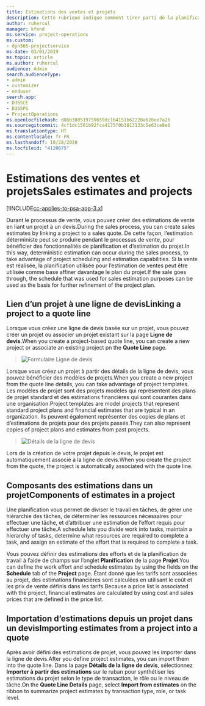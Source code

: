 ```yaml
---
title: Estimations des ventes et projets
description: Cette rubrique indique comment tirer parti de la planification et des estimations dans le processus de vente.
author: ruhercul
manager: kfend
ms.service: project-operations
ms.custom:
- dyn365-projectservice
ms.date: 03/01/2019
ms.topic: article
ms.author: ruhercul
audience: Admin
search.audienceType:
- admin
- customizer
- enduser
search.app:
- D365CE
- D365PS
- ProjectOperations
ms.openlocfilehash: d8bb380519759659dc1b4151b62228a626ee7a26
ms.sourcegitcommit: 4cf1dc1561b92fca4175f0b3813133c5e63ce8e6
ms.translationtype: HT
ms.contentlocale: fr-FR
ms.lasthandoff: 10/28/2020
ms.locfileid: "4120675"
---
```

# <a name="sales-estimates-and-projects"></a><span data-ttu-id="39001-103">Estimations des ventes et projets</span><span class="sxs-lookup"><span data-stu-id="39001-103">Sales estimates and projects</span></span>

[!INCLUDE[cc-applies-to-psa-app-3.x](../includes/cc-applies-to-psa-app-3x.md)]

<span data-ttu-id="39001-104">Durant le processus de vente, vous pouvez créer des estimations de vente en liant un projet à un devis.</span><span class="sxs-lookup"><span data-stu-id="39001-104">During the sales process, you can create sales estimates by linking a project to a sales quote.</span></span> <span data-ttu-id="39001-105">De cette façon, l’estimation déterministe peut se produire pendant le processus de vente, pour bénéficier des fonctionnalités de planification et d’estimation du projet.</span><span class="sxs-lookup"><span data-stu-id="39001-105">In this way, deterministic estimation can occur during the sales process, to take advantage of project scheduling and estimation capabilities.</span></span> <span data-ttu-id="39001-106">Si la vente est réalisée, la planification utilisée pour l’estimation de ventes peut être utilisée comme base affiner davantage le plan du projet.</span><span class="sxs-lookup"><span data-stu-id="39001-106">If the sale goes through, the schedule that was used for sales estimation purposes can be used as the basis for further refinement of the project plan.</span></span>

## <a name="linking-a-project-to-a-quote-line"></a><span data-ttu-id="39001-107">Lien d’un projet à une ligne de devis</span><span class="sxs-lookup"><span data-stu-id="39001-107">Linking a project to a quote line</span></span>

<span data-ttu-id="39001-108">Lorsque vous créez une ligne de devis basée sur un projet, vous pouvez créer un projet ou associer un projet existant sur la page **Ligne de devis**.</span><span class="sxs-lookup"><span data-stu-id="39001-108">When you create a project-based quote line, you can create a new project or associate an existing project pn the **Quote Line** page.</span></span> 

> ![Formulaire Ligne de devis](media/project-8.png)
 
<span data-ttu-id="39001-110">Lorsque vous créez un projet à partir des détails de la ligne de devis, vous pouvez bénéficier des modèles de projets.</span><span class="sxs-lookup"><span data-stu-id="39001-110">When you create a new project from the quote line details, you can take advantage of project templates.</span></span> <span data-ttu-id="39001-111">Les modèles de projet sont des projets modèles qui représentent des plans de projet standard et des estimations financières qui sont courantes dans une organisation.</span><span class="sxs-lookup"><span data-stu-id="39001-111">Project templates are model projects that represent standard project plans and financial estimates that are typical in an organization.</span></span> <span data-ttu-id="39001-112">Ils peuvent également représenter des copies de plans et d’estimations de projets pour des projets passés.</span><span class="sxs-lookup"><span data-stu-id="39001-112">They can also represent copies of project plans and estimates from past projects.</span></span>

> ![Détails de la ligne de devis](media/project-9.png)
  
<span data-ttu-id="39001-114">Lors de la création de votre projet depuis le devis, le projet est automatiquement associé à la ligne de devis.</span><span class="sxs-lookup"><span data-stu-id="39001-114">When you create the project from the quote, the project is automatically associated with the quote line.</span></span>

## <a name="components-of-estimates-in-a-project"></a><span data-ttu-id="39001-115">Composants des estimations dans un projet</span><span class="sxs-lookup"><span data-stu-id="39001-115">Components of estimates in a project</span></span>

<span data-ttu-id="39001-116">Une planification vous permet de diviser le travail en tâches, de gérer une hiérarchie des tâches, de déterminer les ressources nécessaires pour effectuer une tâche, et d’attribuer une estimation de l’effort requis pour effectuer une tâche.</span><span class="sxs-lookup"><span data-stu-id="39001-116">A schedule lets you divide work into tasks, maintain a hierarchy of tasks, determine what resources are required to complete a task, and assign an estimate of the effort that is required to complete a task.</span></span>

<span data-ttu-id="39001-117">Vous pouvez définir des estimations des efforts et de la planification de travail à l’aide de champs sur l’onglet **Planification** de la page **Projet**.</span><span class="sxs-lookup"><span data-stu-id="39001-117">You can define the work effort and schedule estimates by using the fields on the **Schedule** tab of the **Project** page.</span></span> <span data-ttu-id="39001-118">Étant donné que les tarifs sont associées au projet, des estimations financières sont calculées en utilisant le coût et les prix de vente définis dans les tarifs.</span><span class="sxs-lookup"><span data-stu-id="39001-118">Because a price list is associated with the project, financial estimates are calculated by using cost and sales prices that are defined in the price list.</span></span>

## <a name="importing-estimates-from-a-project-into-a-quote"></a><span data-ttu-id="39001-119">Importation d’estimations depuis un projet dans un devis</span><span class="sxs-lookup"><span data-stu-id="39001-119">Importing estimates from a project into a quote</span></span>

<span data-ttu-id="39001-120">Après avoir défini des estimations de projet, vous pouvez les importer dans la ligne de devis.</span><span class="sxs-lookup"><span data-stu-id="39001-120">After you define project estimates, you can import them into the quote line.</span></span> <span data-ttu-id="39001-121">Dans la page **Détails de la ligne de devis**, sélectionnez **Importer à partir des estimations** sur le ruban pour synthétiser les estimations du projet selon le type de transaction, le rôle ou le niveau de tâche.</span><span class="sxs-lookup"><span data-stu-id="39001-121">On the **Quote Line Details** page, select **Import from estimates** on the ribbon to summarize project estimates by transaction type, role, or task level.</span></span>
